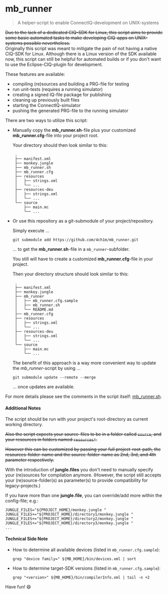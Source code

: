 # mb_runner
> A helper-script to enable ConnectIQ-development on UNIX-systems

~~Due to the lack of a dedicated CIQ-SDK for Linux, this script aims to provide some basic automated tasks to make developing CIQ-apps on UNIX-systems possible nevertheless.~~  
Originally this script was meant to mitigate the pain of not having a native CIQ-SDK for Linux.
Although there is a Linux version of the SDK available now, this script can still be helpful for automated builds or if you don't want to use the Eclipse-CIQ-plugin for development.

These features are available:
* compiling (re)sources and building a PRG-file for testing
* run unit-tests (requires a running simulator)
* creating a signed IQ-file package for publishing
* cleaning up previously built files
* starting the ConnectIQ-simulator
* pushing the generated PRG-file to the running simulator

There are two ways to utilize this script:

* Manually copy the **mb_runner.sh**-file plus your customized **mb_runner.cfg**-file into your project root.

  Your directory should then look similar to this:

  ```
   .
   ├── manifest.xml
   ├── monkey.jungle
   ├── mb_runner.sh
   ├── mb_runner.cfg
   ├── resources
   │   ├── strings.xml
   │   └── ...
   ├── resources-deu
   │   ├── strings.xml
   │   └── ...
   └── source
       ├── main.mc
       └── ...  
  ```
 
* Or use this repository as a git-submodule of your project/repository.

  Simply execute ...

  ```
  git submodule add https://github.com/4ch1m/mb_runner.git
  ```

  ... to get the **mb_runner.sh**-file in a `mb_runner`-subfolder.

  You still will have to create a customized **mb_runner.cfg**-file in your project.

  Then your directory structure should look similar to this:

  ```
   .
   ├── manifest.xml
   ├── monkey.jungle
   ├── mb_runner
   │   ├── mb_runner.cfg.sample
   │   ├── mb_runner.sh
   │   └── README.md
   ├── mb_runner.cfg
   ├── resources
   │   ├── strings.xml
   │   └── ...
   ├── resources-deu
   │   ├── strings.xml
   │   └── ...
   └── source
       ├── main.mc
       └── ...  
  ```
  
  The benefit of this approach is a way more convenient way to update the *mb_runner*-script by using ...
   
  ```
  git submodule update --remote --merge
  ``` 

  ... once updates are available.

For more details please see the comments in the script itself: [mb_runner.sh](mb_runner.sh).

#### Additional Notes
The script should be run with your project's root-directory as current working directory.

~~Also the script expects your source-files to be in a folder called `source`, and your resources in folders named `resources*`.~~

~~However this can be customized by passing your full project-root-path, the resources-folder-name and the source-folder-name as 2nd, 3rd, and 4th parameter respectively.~~

With the introduction of **jungle.files** you don't need to manually specify your (re)sources for compilation anymore.
(However, the script still accepts your (re)source-folder(s) as parameter(s) to provide compatibility for legacy-projects.)

If you have more than one **jungle.file**, you can override/add more within the config-file; e.g.:
```
JUNGLE_FILES="${PROJECT_HOME}/monkey.jungle "
JUNGLE_FILES+="${PROJECT_HOME}/directory1/monkey.jungle "
JUNGLE_FILES+="${PROJECT_HOME}/directory2/monkey.jungle "
JUNGLE_FILES+="${PROJECT_HOME}/directory3/monkey.jungle "
...
```

#### Technical Side Note
* How to determine all available devices (listed in `mb_runner.cfg.sample`):
  ```
  grep "device family=" ${MB_HOME}/bin/devices.xml | sort
  ```
* How to determine target-SDK versions (listed in `mb_runner.cfg.sample`):
  ```
  grep "<version>" ${MB_HOME}/bin/compilerInfo.xml | tail -n +2
  ```

Have fun! :smile:
